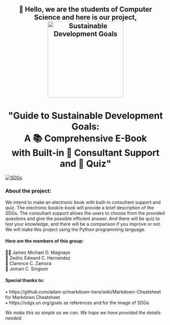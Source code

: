 <h2 align="center">👋 Hello, we are the students of Computer Science and here is our project,
  <img src="https://www.un.org/sites/un2.un.org/files/styles/large-article-image-style-16-9/public/field/image/2022/10/sdgs.png?itok=Mu6V-2WJ" alt="Sustainable Development Goals" height="238">
  
<h1 align="center">"Guide to Sustainable Development Goals:<br>A 📚 Comprehensive E-Book <br>with Built-in 💬 Consultant Support <br>and 📝 Quiz"</h1>

[![SDGs](https://img.shields.io/badge/SDGs-Visit%20the%20Site-brightgreen)](https://sdgs.un.org/goals)

<h3> About the project: </h3>
<p> We intend to make an electronic book with built-in consultant support and quiz. The electronic book/e-book will provide a brief description of the SDGs. The consultant support allows the users to choose from the provided questions and give the possible efficient answer. And there will be quiz to test your knowledge, and there will be a comparison if you improve or not. We will make this project using the Python programming language.</p>
  
#### Here are the members of this group:
<p>👨‍🦱 James Michael D. Magnaye <br>
🧒 Zedric Edward C. Hernandez <br>
👴 Clarence C. Zamora <br>
🧒 Jomari C. Singson <br>

<h4>Special thanks to:</h4>
<p>• https://github.com/adam-p/markdown-here/wiki/Markdown-Cheatsheet for Markdown Cheatsheet<br>
  • https://sdgs.un.org/goals as references and for the image of SDGs</p>

<i>We make this as simple as we can. We hope we have provided the details needed.</i>
